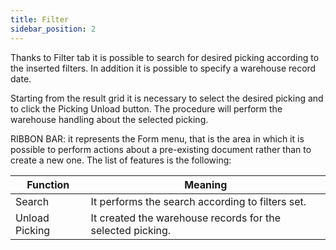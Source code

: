 ```yaml
---
title: Filter
sidebar_position: 2
---
```


Thanks to Filter tab it is possible to search for desired picking according to the inserted filters. In addition it is possible to specify a warehouse record date.

Starting from the result grid it is necessary to select the desired picking and to click the Picking Unload button. The procedure will perform the warehouse handling about the selected picking.

RIBBON BAR: it represents the Form menu, that is the area in which it is possible to perform actions about a pre-existing document rather than to create a new one. The list of features is the following: 



| Function | Meaning |
| --- | --- |
| Search | It performs the search according to filters set. |
| Unload Picking | It created the warehouse records for the selected picking. |






